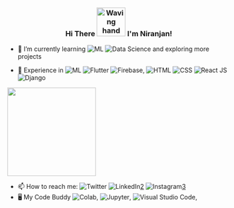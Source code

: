 <h3 align="center">
    Hi There
    <img src="https://raw.githubusercontent.com/nixin72/nixin72/master/wave.gif" 
         alt="Waving hand animated gif"
         height="65"
         width="65" />
    I'm Niranjan!
</h3>

<!--
**itsniranjan/itsniranjan** is a ✨ _special_ ✨ repository because its `README.md` (this file) appears on your GitHub profile.

Here are some ideas to get you started:

- 🔭 I’m currently working on  ![Flutter][2.1],  ![Firebase][2.4],  
- 🌱 I’m currently learning ![Flutter][2.1], ![Django][2.2],  ![React][2.3]
- 💬 Ask me about ...
- 📫 How to reach me: 
- You can find me on [![Twitter][1.1]1], or on [![LinkedIn][1.2]2], or on [![Instagram][1.3]3]

- ⚡ Fun fact: 
-->



- 🌱 I’m currently learning ![ML][2.0] ![Data Science][1.9] and exploring more projects 

- 👐 Experience in ![ML][2.0] ![Flutter][2.1]  ![Firebase][2.4],  ![HTML][4.1]  ![CSS][4.2]  ![React JS][2.3]  ![Django][2.2] 

[<img src="https://logos-world.net/wp-content/uploads/2020/04/Twitter-Logo.png" width=200 height=200>](https://twitter.com/NiranjanNeelak1)
- 📫 How to reach me:  ![Twitter][1.1]  ![LinkedIn][1.2][2]  ![Instagram][1.3][3]
- 🖥️ My Code Buddy   ![Colab][3.1], ![Jupyter][3.2], ![Visual Studio Code][3.3], 


[1.1]: https://img.shields.io/badge/Twitter-1DA1F2?style=for-the-badge&logo=twitter&logoColor=white
[1]: https://twitter.com/NiranjanNeelak1
[1.2]: 	https://img.shields.io/badge/LinkedIn-0077B5?style=for-the-badge&logo=linkedin&logoColor=white
[2]:https://www.linkedin.com/in/niranjan-neelakantan
[1.3]:https://img.shields.io/badge/Instagram-E4405F?style=for-the-badge&logo=instagram&logoColor=white
[3]:https://www.instagram.com/niranjan_neelakantan/

[1.9]: https://img.shields.io/badge/Data_Science-02569A?style=for-the-badge&logoColor=red
[2.0]: https://img.shields.io/badge/Machine_Learning-02569B?style=for-the-badge&logoColor=white
[2.1]: https://img.shields.io/badge/Flutter-02569B?style=for-the-badge&logo=flutter&logoColor=white
[2.2]: https://img.shields.io/badge/Django-092E20?style=for-the-badge&logo=django&logoColor=white
[2.3]: https://img.shields.io/badge/React-20232A?style=for-the-badge&logo=react&logoColor=61DAFB
[2.4]: https://img.shields.io/badge/firebase-ffca28?style=for-the-badge&logo=firebase&logoColor=black

[3.3]: https://img.shields.io/badge/Visual_Studio_Code-0078D4?style=for-the-badge&logo=visual%20studio%20code&logoColor=white
[3.2]: https://img.shields.io/badge/jupyter-F9AB00?style=for-the-badge&logo=jupyter&logoColor=white
[3.1]: https://img.shields.io/badge/google_colab-F9AB00?style=for-the-badge&logo=googlecolab&logoColor=white


[4.1]: 	https://img.shields.io/badge/HTML5-E34F26?style=for-the-badge&logo=html5&logoColor=white
[4.2]: https://img.shields.io/badge/CSS3-1572B6?style=for-the-badge&logo=css3&logoColor=white
[4.3]: https://img.shields.io/badge/JavaScript-F7DF1E?style=for-the-badge&logo=javascript&logoColor=black
